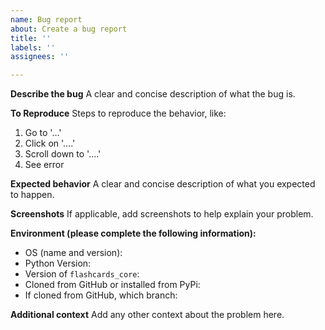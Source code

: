 ```yaml
---
name: Bug report
about: Create a bug report
title: ''
labels: ''
assignees: ''

---
```


**Describe the bug**
A clear and concise description of what the bug is.

**To Reproduce**
Steps to reproduce the behavior, like:
1. Go to '...'
2. Click on '....'
3. Scroll down to '....'
4. See error

**Expected behavior**
A clear and concise description of what you expected to happen.

**Screenshots**
If applicable, add screenshots to help explain your problem.

**Environment (please complete the following information):**
 - OS (name and version): 
 - Python Version:
 - Version of `flashcards_core`:
 - Cloned from GitHub or installed from PyPi:
 - If cloned from GitHub, which branch:

**Additional context**
Add any other context about the problem here.
